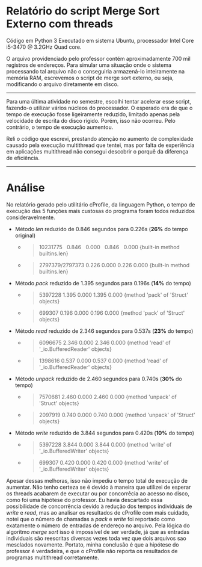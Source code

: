 # Relatório do script Merge Sort Externo com threads

Código em Python 3
Executado em sistema Ubuntu, processador Intel Core i5-3470 @ 3.2GHz Quad core.

O arquivo providenciado pelo professor contém aproximadamente 700 mil registros de endereços. Para simular uma situação onde o sistema processando tal arquivo não o conseguiria armazená-lo inteiramente na memória RAM, escrevemos o script de merge sort externo, ou seja, modificando o arquivo diretamente em disco.

----

Para uma última atividade no semestre, escolhi tentar acelerar esse script, fazendo-o utilizar vários núcleos do processador. O esperado era de que o tempo de execução fosse ligeiramente reduzido, limitado apenas pela velocidade de escrita do disco rígido. Porém, isso não ocorreu. Pelo contrário, o tempo de execução aumentou.

Reli o código que escrevi, prestando atenção no aumento de complexidade causado pela execução multithread que tentei, mas por falta de experiência em aplicações multithread não consegui descobrir o porquê da diferença de eficiência.

----

# Análise

No relatório gerado pelo utilitário cProfile, da linguagem Python, o tempo de execução das 5 funções mais custosas do programa foram todos reduzidos consideravelmente.

- Método _len_ reduzido de 0.846 segundos para 0.226s (**26%** do tempo original)
  - > 10231775    0.846    0.000    0.846    0.000 {built-in method builtins.len}
  - > 2797379/2797373    0.226    0.000    0.226    0.000 {built-in method builtins.len}
- Método _pack_ reduzido de 1.395 segundos para 0.196s (**14%** do tempo)
  - > 5397228    1.395    0.000    1.395    0.000 {method 'pack' of 'Struct' objects}
  - > 699307    0.196    0.000    0.196    0.000 {method 'pack' of 'Struct' objects}
- Método _read_ reduzido de 2.346 segundos para 0.537s (**23%** do tempo)
  - > 6096675    2.346    0.000    2.346    0.000 {method 'read' of '_io.BufferedReader' objects}
  - > 1398616    0.537    0.000    0.537    0.000 {method 'read' of '_io.BufferedReader' objects}
- Método _unpack_ reduzido de 2.460 segundos para 0.740s (**30%** do tempo)
  - > 7570681    2.460    0.000    2.460    0.000 {method 'unpack' of 'Struct' objects}
  - > 2097919    0.740    0.000    0.740    0.000 {method 'unpack' of 'Struct' objects}
- Método _write_ reduzido de 3.844 segundos para 0.420s (**10%** do tempo)
  - > 5397228    3.844    0.000    3.844    0.000 {method 'write' of '_io.BufferedWriter' objects}
  - > 699307    0.420    0.000    0.420    0.000 {method 'write' of '_io.BufferedWriter' objects}

Apesar dessas melhoras, isso não impediu o tempo total de execução de aumentar. Não tenho certeza se é devido à maneira que utilizei de esperar os threads acabarem de executar ou por concorrêcia ao acesso no disco, como foi uma hipótese do professor.
Eu havia descartado essa possibilidade de concorrência devido à redução dos tempos individuais de _write_ e _read_, mas ao analisar os resultados de cProfile com mais cuidado, notei que o número de chamadas a _pack_ e _write_ foi reportado como exatamente o número de entradas de endereço no arquivo. Pela lógica do algoritmo _merge sort_ isso é impossível de ser verdade, já que as entradas individuais são reescritas diversas vezes toda vez que dois arquivos sao mesclados novamente. Portato, minha conclusão é que a hipótese do professor é verdadeira, e que o cProfile não reporta os resultados de programas multithread corretamente.
